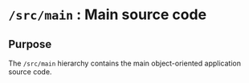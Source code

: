 # `/src/main` : Main source code

## Purpose

The `/src/main` hierarchy contains the main object-oriented application source code.